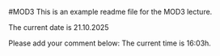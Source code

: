#MOD3
This is an example readme file for the MOD3 lecture.

The current date is 21.10.2025

Please add your comment below:
The current time is 16:03h.
